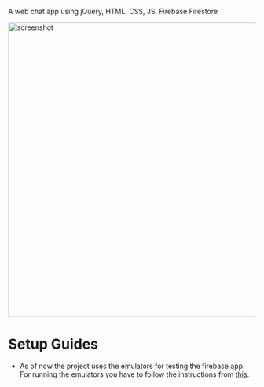 A web chat app using jQuery, HTML, CSS, JS, Firebase Firestore

<img src="https://github.com/rakibulhasanmasum/web-chat/blob/master/public/img/ss.png" alt="screenshot" style="max-width: 100%; height: 600px;">

# Setup Guides
- As of now the project uses the emulators for testing the firebase app. For running the emulators you have to follow the instructions from [this](https://firebase.google.com/docs/emulator-suite/install_and_configure).
